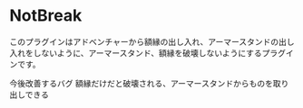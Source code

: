 # NotBreak
このプラグインはアドベンチャーから額縁の出し入れ、アーマースタンドの出し入れをしないように、アーマースタンド、額縁を破壊しないようにするプラグインです。



今後改善するバグ
額縁だけだと破壊される、アーマースタンドからものを取り出しできる
